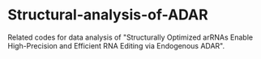 # Structural-analysis-of-ADAR
Related codes for data analysis of "Structurally Optimized arRNAs Enable High-Precision and Efficient RNA Editing via Endogenous ADAR".
